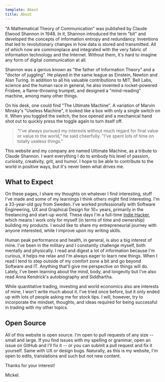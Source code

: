 ```yaml
---
template: About
title: About
---
```


"A Mathematical Theory of Communication" was published by Claude Elwood Shannon in 1948. In it, Shannon introduced the term "bit" and developed the concepts of information entropy and redundancy. Inventions that led to revolutionary changes in how data is stored and transmitted. All of which now are commonplace and integrated with the very fabric of information technology and the Internet. Without them, it's hard to imagine any form of digital communication at all.

Shannon was a genius known as "the father of Information Theory" and a "doctor of juggling". He played in the same league as Einstein, Newton and Alan Turing. In addition to all his valuable contributions to MIT, Bell Labs, science and the human race in general, he also invented a rocket-powered Frisbee, a flame-throwing trumpet, and designed a "mind-reading" machine, among many other things.

On his desk, one could find "The Ultimate Machine". A variation of Marvin Minsky's "Useless Machine", it looked like a box with only a single switch on it. When you toggled the switch, the box opened and a mechanical hand shot out to quickly press the toggle again to turn itself off.

> "I've always pursued my interests without much regard for final value or value to the world," he said cheerfully. "I've spent lots of time on totally useless things."

This website and my company are named Ultimate Machine, as a tribute to Claude Shannon. I want everything I do to embody his level of passion, curiosity, creativity, grit, and humor. I hope to be able to contribute to the world in positive ways, but it's never been what drives me.

## What to Expect

On these pages, I share my thoughts on whatever I find interesting, stuff I've made and some of my learnings I think others might find interesting. I'm a 33-year-old guy from Sweden. I've worked professionally with Software Engineering, UX and Graphical Design for 10+ years, primarily in the freelancing and start-up world. These days I'm a full-time [Indie Hacker](https://www.urbandictionary.com/define.php?term=indie%20hacker), which means I work only for myself (in terms of time and ownership) building my products. I would like to share my entrepreneurial journey with anyone interested, while I improve upon my writing skills.

Human peak performance and health, in general, is also a big interest of mine. I've been in the military and I constantly challenge myself, both mentally and physically. I read and digest a lot of information because I'm curious, it helps me relax and I'm always eager to learn new things. When I read I tend to step outside of my comfort zone a bit and go beyond Software and IT. Anything that'll give me perspective on things will do. Lately, I've been learning about the mind, body, and longevity but I've also read Anna Kendrick's autobiography and Siddhartha.

While quantitative trading, investing and world economics also are interests of mine, I won't write much about it. I've tried once before, but it only ended up with lots of people asking me for stock tips. I will, however, try to incorporate the mindset, thoughts, and ideas required for being successful in trading with my other topics.

## Open Source

All of this website is open source. I'm open to pull requests of any size -- small and large. If you find issues with my spelling or grammar, open an issue on GitHub and I'll fix it -- or you can submit a pull request and fix it yourself. Same with UX or design bugs. Naturally, as this is my website, I'm open to edits, translations and such but not new content.

Thanks for your interest!

Mickel.
